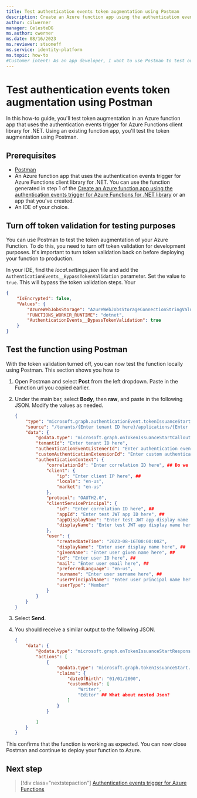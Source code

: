```yaml
---
title: Test authentication events token augmentation using Postman
description: Create an Azure function app using the authentication events trigger for Azure Functions for .NET library and test it using Postman.
author: cilwerner
manager: CelesteDG
ms.author: cwerner
ms.date: 08/16/2023 
ms.reviewer: stsoneff
ms.service: identity-platform
ms.topic: how-to
#Customer intent: As an app developer, I want to use Postman to test out the token augmentation of my Azure Function. I want to be able to see the standard claims and custom claims that are added to the token.
---
```


# Test authentication events token augmentation using Postman

In this how-to guide, you'll test token augmentation in an Azure function app that uses the authentication events trigger for Azure Functions client library for .NET. Using an existing function app, you'll test the token augmentation using Postman.

## Prerequisites

- [Postman](https://www.postman.com/downloads/)
- An Azure function app that uses the authentication events trigger for Azure Functions client library for .NET. You can use the function generated in step 1 of the [Create an Azure function app using the authentication events trigger for Azure Functions for .NET library](./auth-events-trigger.md) or an app that you've created.
- An IDE of your choice.

## Turn off token validation for testing purposes

You can use Postman to test the token augmentation of your Azure Function. To do this, you need to turn off token validation for development purposes. It's important to turn token validation back on before deploying your function to production. 

In your IDE, find the *local.settings.json* file and add the `AuthenticationEvents__BypassTokenValidation` parameter. Set the value to `true`. This will bypass the token validation steps. Your 

```json
{
    "IsEncrypted": false,
    "Values": {
        "AzureWebJobsStorage": "AzureWebJobsStorageConnectionStringValue",
        "FUNCTIONS_WORKER_RUNTIME": "dotnet",
        "AuthenticationEvents__BypassTokenValidation": true
    }
}
```

## Test the function using Postman

With the token validation turned off, you can now test the function locally using Postman. This section shows you how to

1. Open Postman and select **Post** from the left dropdown. Paste in the Function url you copied earlier.
1. Under the main bar, select **Body**, then **raw**, and paste in the following JSON. Modify the values as needed.

    ```json
    {
        "type": "microsoft.graph.authenticationEvent.tokenIssuanceStart",
        "source": "/tenants/{Enter tenant ID here}/applications/{Enter test JWT app ID here}",
        "data": {
            "@odata.type": "microsoft.graph.onTokenIssuanceStartCalloutData",
            "tenantId": "Enter tenant ID here",
            "authenticationEventListenerId": "Enter authentication event listener ID here", ## What is this corresponding to?
            "customAuthenticationExtensionId": "Enter custom authentication extension ID here",
            "authenticationContext": {
                "correlationId": "Enter correlation ID here", ## Do we know this?
                "client": {
                    "ip": "Enter client IP here", ##
                    "locale": "en-us",
                    "market": "en-us"
                },
                "protocol": "OAUTH2.0",
                "clientServicePrincipal": {
                    "id": "Enter correlation ID here", ##
                    "appId": "Enter test JWT app ID here", ##
                    "appDisplayName": "Enter test JWT app display name here", ##
                    "displayName": "Enter test JWT app display name here" ##
                },
                "user": {
                    "createdDateTime": "2023-08-16T00:00:00Z",
                    "displayName": "Enter user display name here", ##
                    "givenName": "Enter user given name here", ##
                    "id": "Enter user ID here", ##
                    "mail": "Enter user email here", ##
                    "preferredLanguage": "en-us",
                    "surname": "Enter user surname here", ##
                    "userPrincipalName": "Enter user principal name here", ##
                    "userType": "Member"
                }
            }
        }
    }
    ```

1. Select **Send**. 
1. You should receive a similar output to the following JSON.

    ```json
    {
        "data": {
            "@odata.type": "microsoft.graph.onTokenIssuanceStartResponseData",
            "actions": [
                {
                    "@odata.type": "microsoft.graph.tokenIssuanceStart.provideClaimsForToken",
                    "claims": {
                        "dateOfBirth": "01/01/2000",
                        "customRoles": [
                            "Writer",
                            "Editor" ## What about nested Json?
                        ]
                    }
                }
    
            ]
        }
    }
    ```

This confirms that the function is working as expected. You can now close Postman and continue to deploy your function to Azure.

## Next step

> [!div class="nextstepaction"]
> [Authentication events trigger for Azure Functions](./auth-events-trigger.md)